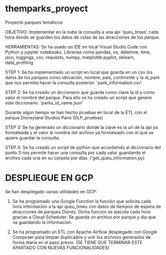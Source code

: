 # themparks_proyect
Proyecto parques temáticos

OBJETIVO: Implementar en la nube la consulta a una api 'queu_times' cada hora donde se guarden los datos de colas de las atracciones de los parque.

HERRAMIENTAS: Se ha usado un IDE en local Visual Studio Code con Python y jupyter notebooks. Librerias como pandas, os, datetime, time, json, loggings, csv, requests, numpy, matplotlib.pyplot, sklearn, data_profiling

STEP 1: Se ha implementado un script en local que guarda en un csv los datos de los parques como ubicación, nombre, país, continente y la id_park que nos permita hacer la consulta posterior. 'park_information.csv'

STEP 2: Se ha creado un diccionario que guarda como clave la id y como valor el nombre del parque. Para ello se ha creado un script que genere este diccionario. 'parks_id_name.json'

Durante algún tiempo se han hecho pruebas en local de la ETL con el parque Disneyland Studios Paris (DLP_pruebas)

STEP 3: Se ha generado un diccionario donde la clave es la url de la api ya formateada y el valor el nombre del archivo ya formateado con el que se quiere guardar la consulta.

STEP 4: Se ha creado un script de python que accediendo al diccionario del punto 3 nos permite hacer una consulta por cada valor guardando el archivo cada una en su carpeta por días. ('get_queu_information.py)

# DESPLIEGUE EN GCP

Se han desplegado varias utilidades en GCP:

1. Se ha programado una Google Function la función que solicita cada hora información a la api queu_times con datos de tiempos de espera de atracciones de parques Disney. Dicha función se ejecuta cada hora gracias a Cloud Scheduler. Se guarda un archivo por parque y dia que va guardando la información. 

2. Se ha programado un ETL con Apache Airflow desplegado con Google Composer para limpiar duplicados y unir los archivos generados de forma diaria en el paso previo. (SE TIENE QUE TERMINAR ESTE APARTADO CON NUEVAS FUNCIONALIDADES)
